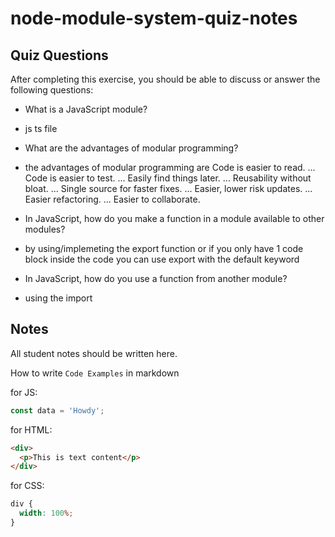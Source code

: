 # node-module-system-quiz-notes

## Quiz Questions

After completing this exercise, you should be able to discuss or answer the following questions:

- What is a JavaScript module?
- js ts file
- What are the advantages of modular programming?
- the advantages of modular programming are
  Code is easier to read. ...
  Code is easier to test. ...
  Easily find things later. ...
  Reusability without bloat. ...
  Single source for faster fixes. ...
  Easier, lower risk updates. ...
  Easier refactoring. ...
  Easier to collaborate.
- In JavaScript, how do you make a function in a module available to other modules?

- by using/implemeting the export function or if you only have 1 code block inside the code you can use export with the default keyword
- In JavaScript, how do you use a function from another module?
- using the import

## Notes

All student notes should be written here.

How to write `Code Examples` in markdown

for JS:

```javascript
const data = 'Howdy';
```

for HTML:

```html
<div>
  <p>This is text content</p>
</div>
```

for CSS:

```css
div {
  width: 100%;
}
```
